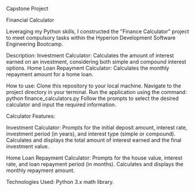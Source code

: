 
Capstone Project

Financial Calculator

Leveraging my Python skills, I constructed the "Finance Calculator" project to meet compulsory tasks within the Hyperion Development Software Engineering Bootcamp.

Description:
Investment Calculator: Calculates the amount of interest earned on an investment, considering both simple and compound interest options.
Home Loan Repayment Calculator: Calculates the monthly repayment amount for a home loan.

How to use:
Clone this repository to your local machine.
Navigate to the project directory in your terminal.
Run the application using the command: python finance_calculators.py
Follow the prompts to select the desired calculator and input the required information.

Calculator Features:

Investment Calculator:
Prompts for the initial deposit amount, interest rate, investment period (in years), and interest type (simple or compound).
Calculates and displays the total amount of interest earned and the final investment value.

Home Loan Repayment Calculator:
Prompts for the house value, interest rate, and loan repayment period (in months).
Calculates and displays the monthly repayment amount.

Technologies Used:
Python 3.x
math library. 

